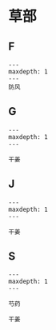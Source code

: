 # 草部



## F

```{toctree}
---
maxdepth: 1
---
防风
```

## G

```{toctree}
---
maxdepth: 1
---

干姜
```

## J

```{toctree}
---
maxdepth: 1
---

干姜
```


## S

```{toctree}
---
maxdepth: 1
---

芍药

干姜
```
